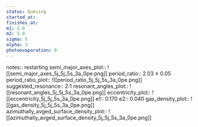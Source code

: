 ```yaml
---
status: Queuing
started_at:
finishes_at:
m1: 5.0
m2: 5.0
sigma: 5
alpha: 3
photoevaporation: 0
---
```


notes:: restarting
semi_major_axes_plot:: ![[semi_major_axes_5j_5j_5s_3a_0pe.png]]
period_ratio:: 2.03 ± 0.05
period_ratio_plot:: ![[period_ratio_5j_5j_5s_3a_0pe.png]]
suggested_resonance:: 2:1
resonant_angles_plot:: ![[resonant_angles_5j_5j_5s_3a_0pe.png]]
eccentricity_plot:: ![[eccentricity_5j_5j_5s_3a_0pe.png]]
e1:: 0.170
e2:: 0.040
gas_density_plot:: ![[gas_density_5j_5j_5s_3a_0pe.png]]
azimuthally_avged_surface_density_plot:: ![[azimuthally_avged_surface_density_5j_5j_5s_3a_0pe.png]]
